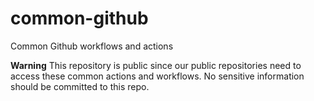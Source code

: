 # common-github
Common Github workflows and actions

**Warning** This repository is public since our public repositories need to access these common actions and workflows. No sensitive information should be committed to this repo.
